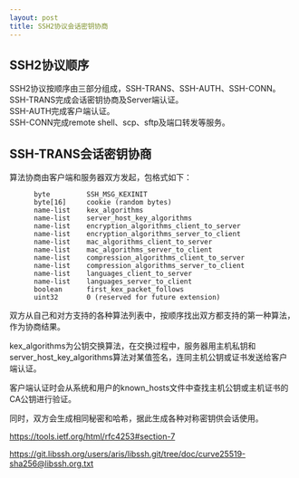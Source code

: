 ```yaml
---
layout: post
title: SSH2协议会话密钥协商
---
```


## SSH2协议顺序

SSH2协议按顺序由三部分组成，SSH-TRANS、SSH-AUTH、SSH-CONN。  
SSH-TRANS完成会话密钥协商及Server端认证。  
SSH-AUTH完成客户端认证。  
SSH-CONN完成remote shell、scp、sftp及端口转发等服务。

## SSH-TRANS会话密钥协商

算法协商由客户端和服务器双方发起，包格式如下：  
```
      byte         SSH_MSG_KEXINIT
      byte[16]     cookie (random bytes)
      name-list    kex_algorithms
      name-list    server_host_key_algorithms
      name-list    encryption_algorithms_client_to_server
      name-list    encryption_algorithms_server_to_client
      name-list    mac_algorithms_client_to_server
      name-list    mac_algorithms_server_to_client
      name-list    compression_algorithms_client_to_server
      name-list    compression_algorithms_server_to_client
      name-list    languages_client_to_server
      name-list    languages_server_to_client
      boolean      first_kex_packet_follows
      uint32       0 (reserved for future extension)
```
双方从自己和对方支持的各种算法列表中，按顺序找出双方都支持的第一种算法，作为协商结果。

kex_algorithms为公钥交换算法，在交换过程中，服务器用主机私钥和server_host_key_algorithms算法对某值签名，连同主机公钥或证书发送给客户端认证。

客户端认证时会从系统和用户的known_hosts文件中查找主机公钥或主机证书的CA公钥进行验证。

同时，双方会生成相同秘密和哈希，据此生成各种对称密钥供会话使用。

https://tools.ietf.org/html/rfc4253#section-7

https://git.libssh.org/users/aris/libssh.git/tree/doc/curve25519-sha256@libssh.org.txt
